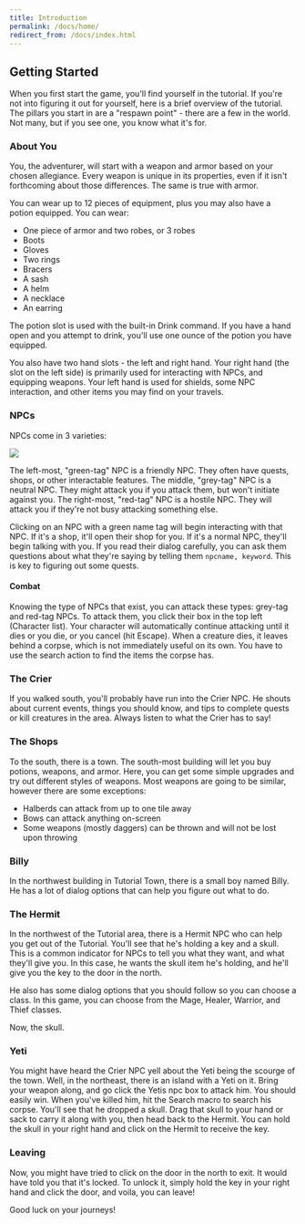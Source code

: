 ```yaml
---
title: Introduction
permalink: /docs/home/
redirect_from: /docs/index.html
---
```


## Getting Started

When you first start the game, you'll find yourself in the tutorial. If you're not into figuring it out for yourself, here is a brief overview of the tutorial. The pillars you start in are a "respawn point" - there are a few in the world. Not many, but if you see one, you know what it's for.

### About You

You, the adventurer, will start with a weapon and armor based on your chosen allegiance. Every weapon is unique in its properties, even if it isn't forthcoming about those differences. The same is true with armor.

You can wear up to 12 pieces of equipment, plus you may also have a potion equipped. You can wear:

* One piece of armor and two robes, or 3 robes
* Boots
* Gloves
* Two rings
* Bracers
* A sash
* A helm
* A necklace
* An earring

The potion slot is used with the built-in Drink command. If you have a hand open and you attempt to drink, you'll use one ounce of the potion you have equipped.

You also have two hand slots - the left and right hand. Your right hand (the slot on the left side) is primarily used for interacting with NPCs, and equipping weapons. Your left hand is used for shields, some NPC interaction, and other items you may find on your travels.

### NPCs

NPCs come in 3 varieties:

![](https://i.imgur.com/vpDzV1B.png)

The left-most, "green-tag" NPC is a friendly NPC. They often have quests, shops, or other interactable features.
The middle, "grey-tag" NPC is a neutral NPC. They might attack you if you attack them, but won't initiate against you.
The right-most, "red-tag" NPC is a hostile NPC. They will attack you if they're not busy attacking something else.

Clicking on an NPC with a green name tag will begin interacting with that NPC. If it's a shop, it'll open their shop for you. If it's a normal NPC, they'll begin talking with you. If you read their dialog carefully, you can ask them questions about what they're saying by telling them `npcname, keyword`. This is key to figuring out some quests.

#### Combat

Knowing the type of NPCs that exist, you can attack these types: grey-tag and red-tag NPCs. To attack them, you click their box in the top left (Character list). Your character will automatically continue attacking until it dies or you die, or you cancel (hit Escape). When a creature dies, it leaves behind a corpse, which is not immediately useful on its own. You have to use the search action to find the items the corpse has. 

### The Crier

If you walked south, you'll probably have run into the Crier NPC. He shouts about current events, things you should know, and tips to complete quests or kill creatures in the area. Always listen to what the Crier has to say!

### The Shops

To the south, there is a town. The south-most building will let you buy potions, weapons, and armor. Here, you can get some simple upgrades and try out different styles of weapons. Most weapons are going to be similar, however there are some exceptions:

* Halberds can attack from up to one tile away
* Bows can attack anything on-screen
* Some weapons (mostly daggers) can be thrown and will not be lost upon throwing

### Billy

In the northwest building in Tutorial Town, there is a small boy named Billy. He has a lot of dialog options that can help you figure out what to do.

### The Hermit

In the northwest of the Tutorial area, there is a Hermit NPC who can help you get out of the Tutorial. You'll see that he's holding a key and a skull. This is a common indicator for NPCs to tell you what they want, and what they'll give you. In this case, he wants the skull item he's holding, and he'll give you the key to the door in the north.

He also has some dialog options that you should follow so you can choose a class. In this game, you can choose from the Mage, Healer, Warrior, and Thief classes.

Now, the skull.

### Yeti

You might have heard the Crier NPC yell about the Yeti being the scourge of the town. Well, in the northeast, there is an island with a Yeti on it. Bring your weapon along, and go click the Yetis npc box to attack him. You should easily win. When you've killed him, hit the Search macro to search his corpse. You'll see that he dropped a skull. Drag that skull to your hand or sack to carry it along with you, then head back to the Hermit. You can hold the skull in your right hand and click on the Hermit to receive the key.

### Leaving

Now, you might have tried to click on the door in the north to exit. It would have told you that it's locked. To unlock it, simply hold the key in your right hand and click the door, and voila, you can leave!

Good luck on your journeys!
